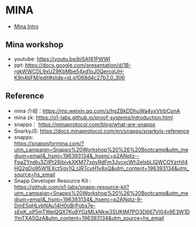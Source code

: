 # MINA

- [Mina Intro](./docs/mina.md)

## Mina workshop

- youtube: <https://youtu.be/bjSAf41PWWI>
- ppt: <https://docs.google.com/presentation/d/1B-rgkWWCDL9xUZ9KbMbe54xd1oJ0QercqUH-K9n4bFM/edit#slide=id.g1068d4c27b7_0_306>

## Reference

- mina 介绍：<https://mp.weixin.qq.com/s/hgZBkDDhuWa4yxVtrbCpnA>
- mina zk: https://o1-labs.github.io/proof-systems/introduction.html
- snapps： <https://minaprotocol.com/blog/what-are-snapps>
- SnarkyJS: <https://docs.minaprotocol.com/en/snapps/snarkyjs-reference>
- snapps:  
  <https://snappsformina.com/?utm_campaign=Snapps%20Workshop%20%26%20Bootcamp&utm_medium=email&_hsmi=196393134&_hsenc=p2ANqtz--FpaZYndIu3ZilPt26ibjvkXKM77xpyRdFm3JycxcWh2elsbLlQWCOYzrhlI4HQ2gDo95W1EXctSgv1Q_URTcuH1v8xQ&utm_content=196393134&utm_source=hs_email>
- Snapp Developer Resource Kit :  
  <https://github.com/o1-labs/snapp-resource-kit?utm_campaign=Snapps%20Workshop%20%26%20Bootcamp&utm_medium=email&_hsmi=196393134&_hsenc=p2ANqtz-9-DmE5qHLvbNAu14H0oBrPobs7e-sEpK_xIf5mTWeiQQX7Ku8YGzMLkNkw3SUKtM7PO3D667Vl04v9E3W1DYmTXA5QzA&utm_content=196393134&utm_source=hs_email>
